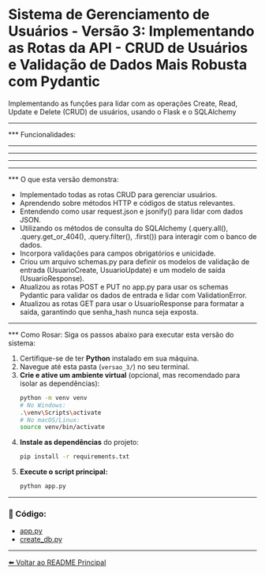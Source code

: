 # Sistema de Gerenciamento de Usuários - Versão 3: Implementando as Rotas da API - CRUD de Usuários e Validação de Dados Mais Robusta com Pydantic


Implementando as funções para lidar com as operações Create, Read, Update e Delete (CRUD) de usuários, usando o Flask e o SQLAlchemy

---

*** Funcionalidades:
* ****
* ****
* ****

---

*** O que esta versão demonstra:
* Implementado todas as rotas CRUD para gerenciar usuários.
* Aprendendo sobre métodos HTTP e códigos de status relevantes.
* Entendendo como usar request.json e jsonify() para lidar com dados JSON.
* Utilizando os métodos de consulta do SQLAlchemy (.query.all(), .query.get_or_404(), .query.filter(), .first()) para interagir com o banco de dados.
* Incorpora validações para campos obrigatórios e unicidade.
* Criou um arquivo schemas.py para definir os modelos de validação de entrada (UsuarioCreate, UsuarioUpdate) e um modelo de saída (UsuarioResponse).
* Atualizou as rotas POST e PUT no app.py para usar os schemas Pydantic para validar os dados de entrada e lidar com ValidationError.
* Atualizou as rotas GET para usar o UsuarioResponse para formatar a saída, garantindo que senha_hash nunca seja exposta.

---

*** Como Rosar:
Siga os passos abaixo para executar esta versão do sistema:

1. Certifique-se de ter **Python** instalado em sua máquina.
2. Navegue até esta pasta (`versao_3/`) no seu terminal.
3. **Crie e ative um ambiente virtual** (opcional, mas recomendado para isolar as dependências):
   ```bash
   python -m venv venv
   # No Windows:
   .\venv\Scripts\activate
   # No macOS/Linux:
   source venv/bin/activate
   ```
4. **Instale as dependências** do projeto:
   ```bash
   pip install -r requirements.txt
   ```
5. **Execute o script principal:**
   ```bash
   python app.py
   ```

---

### 📁 Código:
* [app.py](app.py)
* [create_db.py](create_db.py)

---

[⬅️ Voltar ao README Principal](https://github.com/AdrianeDeCarvalho/sistema-gerenciamento-usuarios)
